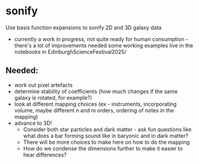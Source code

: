 # sonify
Use basis function expansions to sonify 2D and 3D galaxy data

- currently a work in progress, not quite ready for human consumption - there's a lot of improvements needed some working examples live in the notebooks in EdinburghScienceFestival2025/

## Needed:
- work out pixel artefacts
- determine stability of coefficients (how much changes if the same galaxy is rotated, for example?)
- look at different mapping choices (ex - instruments, incorporating volume, maybe different n and m orders, ordering of notes in the mapping)
- advance to 3D!
    * Consider both star particles and dark matter - ask fun questions like what does a bar forming sound like in baryonic and in dark matter?
    * There will be more choices to make here on how to do the mapping
    * How do we condense the dimensions further to make it easier to hear differences?

